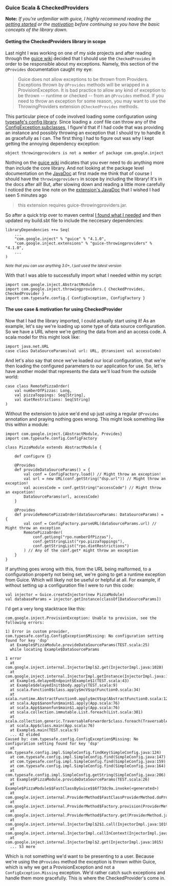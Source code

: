 ### Guice Scala & CheckedProviders

**Note:**
_If you're unfamiliar with guice, I highly recommend reading the 
[getting started] or the [motivation] before continuing so you have the 
basic concepts of the library down._

#### Getting the CheckedProviders library in scope

Last night I was working on one of my side projects and after reading 
through the [guice wiki] decided that I should use the `CheckedProvides`
in order to be responsible about my exceptions. Namely, this section of 
the `@Provides` documentation caught my eye:

>Guice does not allow exceptions to be thrown from Providers. Exceptions thrown by `@Provides` methods will be wrapped in a ProvisionException. It is bad practice to allow any kind of exception to be thrown -- runtime or checked -- from an `@Provides` method. If you need to throw an exception for some reason, you may want to use the ThrowingProviders extension `@CheckedProvides` methods.

This particular piece of code involved loading some configuration using 
[typesafe's config library]. Since loading a .conf file can throw any 
of the [ConfigException subclasses], I figure'd that if I had code that 
was providing an instance and possibly throwing an exception that I 
should try to handle it as gracefully as I can. The first thing I had to 
figure out was why I kept getting the annoying dependency exception:

	object throwingproviders is not a member of package com.google.inject

Nothing on the [guice wiki] indicates that you ever need to do anything 
more than include the core library. And not looking at the package level
documentation on the [JavaDoc] at first made me think that of course I 
should have the `throwingproviders` in scope by including the library! 
It's in the docs after all! But, after slowing down and reading a little
more carefully I noticed the one line note on the [extension's JavaDoc]
that I wished I had seen 5 minutes ago

>this extension requires guice-throwingproviders.jar.

So after a quick trip over to maven central [I found what I needed] and
then updated my build.sbt file to include the neccesary dependencies:

	libraryDependencies ++= Seq(
		...
		"com.google.inject" % "guice" % "4.1.0",
		"com.google.inject.extensions" % "guice-throwingproviders" % "4.1.0",
		...
	)

<small>_Note that you can use anything 3.0+, I just used the latest version_</small>

With that I was able to successfully import what I needed within my script:

	import com.google.inject.AbstractModule
	import com.google.inject.throwingproviders.{ CheckedProvides, CheckedProvider }
	import com.typesafe.config.{ ConfigException, ConfigFactory } 

#### The use case & motivation for using CheckedProvider

Now that I had the library imported, I could actually start using it! As 
an example, let's say we're loading up some type of data source 
configuration. So we have a URL where we're getting the data from and an 
access code. A scala model for this might look like:

	import java.net.URL
	case class DataSourceParams(val url: URL, @transient val accessCode)

And let's also say that once we've loaded our local configuration, that 
we're then loading the configured parameters to our application for use. 
So, let's have another model that represents the data we'll load from 
the outside world:

	case class RemotePizzaOrder(
		val numberOfPizzas: Long,
		val pizzaToppings: Seq[String],
		val dietRestrictions: Seq[String]
	)

Without the extension to juice we'd end up just using a regular `@Provides`
annotation and praying nothing goes wrong. This might look something like 
this within a module:

	import com.google.inject.{AbstractModule, Provides}
	import com.typesafe.config.ConfigFactory

	class PizzaModule extends AbstractModule {

		def configure {}

		@Provides
		def provideDataSourceParams() = {
			val conf = ConfigFactory.load() // Might throw an exception!
			val url = new URL(conf.getString("dsp.url")) // Might throw an exception!
			val accessCode = conf.getString("accessCode") // Might throw an expcetion!
			DataSourceParams(url, accessCode)
		}

		@Provides
		def provideRemotePizzaOrder(dataSourceParams: DataSourceParams) = {
			val conf = ConfigFactory.parseURL(dataSourceParams.url) // Might throw an exception
			RemotePizzaOrder(
				conf.getLong("rpo.numberOfPizzas"),
				conf.getStringList("rpo.pizzaToppings"),
				conf.getStringList("rpo.dietRestrictions")
			) // Any of the conf.get* might throw an exception
		}
	}
	

If anything goes wrong with this, from the URL being malformed, to a 
configuration property not being set, we're going to get a runtime 
exception from Guice. Which will likely not be useful or helpful at all.
For example, if without setting up a configuration file I were to run 
this code:

	val injector = Guice.createInjector(new PizzaModule)
	val databaseParams = injector.getInstance(classOf[DataSourceParams])

I'd get a very long stacktrace like this:

	com.google.inject.ProvisionException: Unable to provision, see the following errors:

	1) Error in custom provider, com.typesafe.config.ConfigException$Missing: No configuration setting found for key 'dsp'
	  at Example$PizzaModule.provideDataSourceParams(TEST.scala:25)
	  while locating Example$DataSourceParams

	1 error
	  at com.google.inject.internal.InjectorImpl$2.get(InjectorImpl.java:1028)
	  at com.google.inject.internal.InjectorImpl.getInstance(InjectorImpl.java:1054)
	  at Example$.delayedEndpoint$Example$1(TEST.scala:43)
	  at Example$delayedInit$body.apply(TEST.scala:9)
	  at scala.Function0$class.apply$mcV$sp(Function0.scala:34)
	  at scala.runtime.AbstractFunction0.apply$mcV$sp(AbstractFunction0.scala:12)
	  at scala.App$$anonfun$main$1.apply(App.scala:76)
	  at scala.App$$anonfun$main$1.apply(App.scala:76)
	  at scala.collection.immutable.List.foreach(List.scala:381)
	  at scala.collection.generic.TraversableForwarder$class.foreach(TraversableForwarder.scala:35)
	  at scala.App$class.main(App.scala:76)
	  at Example$.main(TEST.scala:9)
	  ... 42 elided
	Caused by: com.typesafe.config.ConfigException$Missing: No configuration setting found for key 'dsp'
	  at com.typesafe.config.impl.SimpleConfig.findKey(SimpleConfig.java:124)
	  at com.typesafe.config.impl.SimpleConfig.find(SimpleConfig.java:147)
	  at com.typesafe.config.impl.SimpleConfig.find(SimpleConfig.java:159)
	  at com.typesafe.config.impl.SimpleConfig.find(SimpleConfig.java:164)
	  at com.typesafe.config.impl.SimpleConfig.getString(SimpleConfig.java:206)
	  at Example$PizzaModule.provideDataSourceParams(TEST.scala:26)
	  at Example$PizzaModule$$FastClassByGuice$$6f73dc9a.invoke(<generated>)
	  at com.google.inject.internal.ProviderMethod$FastClassProviderMethod.doProvision(ProviderMethod.java:264)
	  at com.google.inject.internal.ProviderMethod$Factory.provision(ProviderMethod.java:401)
	  at com.google.inject.internal.ProviderMethod$Factory.get(ProviderMethod.java:376)
	  at com.google.inject.internal.InjectorImpl$2$1.call(InjectorImpl.java:1019)
	  at com.google.inject.internal.InjectorImpl.callInContext(InjectorImpl.java:1085)
	  at com.google.inject.internal.InjectorImpl$2.get(InjectorImpl.java:1015)
	  ... 53 more
	
Which is not something we'd want to be presenting to a user. Because 
we're using the `@Provides` method the exception is thrown _within_ 
Guice, which is why we get a ProvisionException and not a 
`ConfigException.Missing` exception. We'd rather catch such exceptions 
and handle them more gracefully. This is where the CheckedProvider's 
come in.



[guice wiki]:https://github.com/google/guice/wiki/ProvidesMethods#throwing-exceptions
[getting started]:https://github.com/google/guice/wiki/GettingStarted
[motivation]:https://github.com/google/guice/wiki/Motivation
[typesafe's config library]:https://github.com/typesafehub/config
[ConfigException subclasses]:https://typesafehub.github.io/config/latest/api/com/typesafe/config/ConfigException.html
[JavaDoc]:https://google.github.io/guice/api-docs/latest/javadoc/com/google/inject/throwingproviders/CheckedProvider.html
[extension's JavaDoc]:https://google.github.io/guice/api-docs/latest/javadoc/com/google/inject/throwingproviders/package-summary.html
[I found what I needed]:https://search.maven.org/#search%7Cga%7C1%7Cg%3A%22com.google.inject.extensions%22